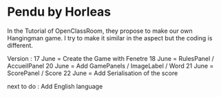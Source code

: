 # Pendu by Horleas

In the Tutorial of OpenClassRoom, they propose to make our own Hangingman game. I try to make it similar in the aspect but the coding is different.

Version :
17 June = Create the Game with Fenetre 
18 June = RulesPanel / AccueilPanel
20 June = Add GamePanels / ImageLabel / Word
21 June =  ScorePanel / Score
22 June = Add Serialisation of the score

next to do : Add English language
